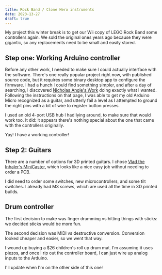 ```yaml
---
title: Rock Band / Clone Hero instruments
date: 2023-13-27
draft: true
---
```


My project this winter break is to get our Wii copy of LEGO Rock Band some controllers again. We sold the original ones years ago because they were gigantic, so any replacements need to be small and easily stored.

## Step one: Working Arduino controller

Before any other work, I needed to make sure I could actually interface with the software.
There's one really popular project
right now, 
with published source code,
but it requires some binary desktop app to configure the firmware.
I had a hunch I could find something simpler,
and after a day of searching,
I discovered 
[Nicholas Angle's Work](https://www.niangames.com/articles/reverse-engineering-rockband-guitar-controllers)
doing exactly what I wanted.
Following the instructions on that page,
I was able to get my old Arduino Micro
recognized as a guitar,
and utterly fail a level as
I attempted to ground the right pins
with a bit of wire
to register button presses.

I used an old 4-port USB hub
I had lying around,
to make sure that would work too.
It did: it appears there's nothing
special about the one that came with
the controllers originally.

Yay!
I have a working controller!


## Step 2: Guitars

There are a number of options for
3D printed guitars.
I chose 
[Vlad the Inhaler's MiniCaster](https://www.printables.com/model/479046-minicaster-mini-clone-heromidi-controller),
which looks like a nice easy job
without needing to order a PCB.

I did need to order some switches,
new microcontrollers,
and some tilt switches.
I already had M3 screws,
which are used all the time in
3D printed builds.


## Drum controller

The first decision to make was
finger drumming vs hitting things
with sticks: we decided sticks
would be more fun.

The second decision was
MIDI vs destructive conversion.
Conversion looked cheaper and easier,
so we went that way.

I wound up buying a $26 children's 
roll up drum mat.
I'm assuming it uses piezos,
and once I rip out the controller
board, I can just wire up analog
inputs to the Arduino.

I'll update when I'm on the 
other side of this one!
